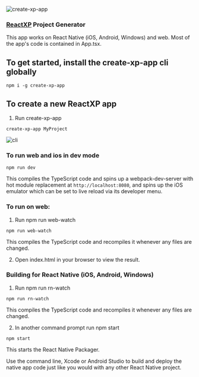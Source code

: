 ![create-xp-app](http://reactnative.training/createxpapp2.png)

### [ReactXP](https://github.com/Microsoft/reactxp)  Project Generator

This app works on React Native (iOS, Android, Windows) and web. Most of the app's code is contained in App.tsx.

## To get started, install the create-xp-app cli globally
```
npm i -g create-xp-app
```

## To create a new ReactXP app

1. Run create-xp-app <projectName>
```
create-xp-app MyProject
```


![cli](http://reactnative.training/figlett4.jpg)

### To run web and ios in dev mode

```
npm run dev
```

This compiles the TypeScript code and spins up a webpack-dev-server with hot module replacement at `http://localhost:8080`, and spins up the iOS emulator which can be set to live reload via its developer menu.

### To run on web:

1. Run npm run web-watch
```
npm run web-watch
```

This compiles the TypeScript code and recompiles it whenever any files are changed.

2. Open index.html in your browser to view the result.

### Building for React Native (iOS, Android, Windows)

1. Run npm run rn-watch
```
npm run rn-watch
```

This compiles the TypeScript code and recompiles it whenever any files are changed.

2. In another command prompt run npm start
```
npm start
```

This starts the React Native Packager.

Use the command line, Xcode or Android Studio to build and deploy the native app code just like you would with any other React Native project.
